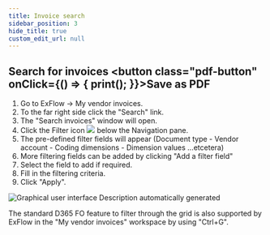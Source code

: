 ```yaml
---
title: Invoice search
sidebar_position: 3
hide_title: true
custom_edit_url: null
---
```

##  Search for invoices <button class="pdf-button" onClick={() => { print(); }}>Save as PDF</button>

1. Go to ExFlow -> My vendor invoices.
2. To the far right side click the "Search" link.
3. The "Search invoices" window will open.
4. Click the Filter icon ![](@site/static/img/media/image106.png) below the Navigation pane.
5. The pre-defined filter fields will appear (Document type - Vendor account - Coding dimensions - Dimension values ...etcetera)
6. More filtering fields can be added by clicking "Add a filter field"
7. Select the field to add if required.
8. Fill in the filtering criteria.
9. Click "Apply".

![Graphical user interface Description automatically generated](@site/static/img/media/image107.png)

The standard D365 FO feature to filter through the grid is also supported by ExFlow in the "My vendor invoices" workspace by using "Ctrl+G".